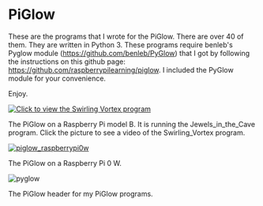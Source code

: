 # PiGlow

These are the programs that I wrote for the PiGlow. There are over 40 of them. They are written in Python 3.
These programs require benleb's Pyglow module (https://github.com/benleb/PyGlow) that I got by following the instructions on this github page: 
https://github.com/raspberrypilearning/piglow. 
I included the PyGlow module for your convenience.

Enjoy.

[![Click to view the Swirling Vortex program](https://user-images.githubusercontent.com/13591438/37532617-6b52247e-2937-11e8-9d27-41549082a5db.JPG)](https://mega.nz/#!6PJBlARC!qRNcm0OZyfjKBSEFUj1jUa8yvKlEp3C82wRCzS0SOj4)

The PiGlow on a Raspberry Pi model B. It is running the Jewels_in_the_Cave program. Click the picture to see a video of the Swirling_Vortex program.

[![piglow_raspberrypi0w](https://user-images.githubusercontent.com/13591438/37556301-16c44d66-29c2-11e8-836f-78b8a7abae76.JPG)](https://mega.nz/#!7OQ3Aa4S!4rcexZrbk4xera4yBx1iyC0TpjKM6ht9ANnuPbbnt9U)

The PiGlow on a Raspberry Pi 0 W. 


![pyglow](https://user-images.githubusercontent.com/13591438/45901583-0a04a780-bda9-11e8-9e0e-051bc3d6e172.png)

The PiGlow header for my PiGlow programs.
